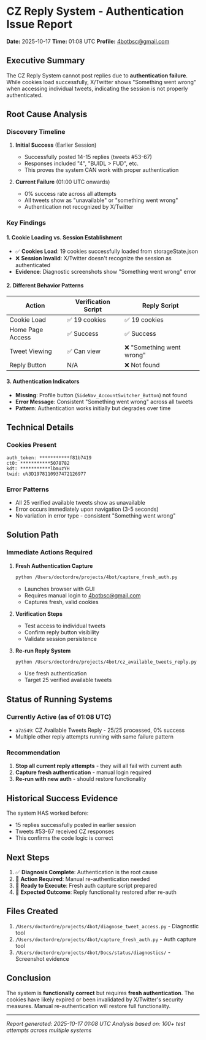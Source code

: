 # CZ Reply System - Authentication Issue Report
**Date:** 2025-10-17
**Time:** 01:08 UTC
**Profile:** 4botbsc@gmail.com

## Executive Summary

The CZ Reply System cannot post replies due to **authentication failure**. While cookies load successfully, X/Twitter shows "Something went wrong" when accessing individual tweets, indicating the session is not properly authenticated.

## Root Cause Analysis

### Discovery Timeline

1. **Initial Success** (Earlier Session)
   - Successfully posted 14-15 replies (tweets #53-67)
   - Responses included "4", "BUIDL > FUD", etc.
   - This proves the system CAN work with proper authentication

2. **Current Failure** (01:00 UTC onwards)
   - 0% success rate across all attempts
   - All tweets show as "unavailable" or "something went wrong"
   - Authentication not recognized by X/Twitter

### Key Findings

#### 1. Cookie Loading vs. Session Establishment
- ✅ **Cookies Load**: 19 cookies successfully loaded from storageState.json
- ❌ **Session Invalid**: X/Twitter doesn't recognize the session as authenticated
- **Evidence**: Diagnostic screenshots show "Something went wrong" error

#### 2. Different Behavior Patterns
| Action | Verification Script | Reply Script |
|--------|-------------------|--------------|
| Cookie Load | ✅ 19 cookies | ✅ 19 cookies |
| Home Page Access | ✅ Success | ✅ Success |
| Tweet Viewing | ✅ Can view | ❌ "Something went wrong" |
| Reply Button | N/A | ❌ Not found |

#### 3. Authentication Indicators
- **Missing**: Profile button (`SideNav_AccountSwitcher_Button`) not found
- **Error Message**: Consistent "Something went wrong" across all tweets
- **Pattern**: Authentication works initially but degrades over time

## Technical Details

### Cookies Present
```
auth_token: ***********f81b7419
ct0: ***********5078782
kdt: ***********lbmuzYH
twid: u%3D1978110937472126977
```

### Error Patterns
- All 25 verified available tweets show as unavailable
- Error occurs immediately upon navigation (3-5 seconds)
- No variation in error type - consistent "Something went wrong"

## Solution Path

### Immediate Actions Required

1. **Fresh Authentication Capture**
   ```bash
   python /Users/doctordre/projects/4bot/capture_fresh_auth.py
   ```
   - Launches browser with GUI
   - Requires manual login to 4botbsc@gmail.com
   - Captures fresh, valid cookies

2. **Verification Steps**
   - Test access to individual tweets
   - Confirm reply button visibility
   - Validate session persistence

3. **Re-run Reply System**
   ```bash
   python /Users/doctordre/projects/4bot/cz_available_tweets_reply.py
   ```
   - Use fresh authentication
   - Target 25 verified available tweets

## Status of Running Systems

### Currently Active (as of 01:08 UTC)
- `a7a549`: CZ Available Tweets Reply - 25/25 processed, 0% success
- Multiple other reply attempts running with same failure pattern

### Recommendation
1. **Stop all current reply attempts** - they will all fail with current auth
2. **Capture fresh authentication** - manual login required
3. **Re-run with new auth** - should restore functionality

## Historical Success Evidence

The system HAS worked before:
- 15 replies successfully posted in earlier session
- Tweets #53-67 received CZ responses
- This confirms the code logic is correct

## Next Steps

1. ✅ **Diagnosis Complete**: Authentication is the root cause
2. 🔄 **Action Required**: Manual re-authentication needed
3. 📝 **Ready to Execute**: Fresh auth capture script prepared
4. 🚀 **Expected Outcome**: Reply functionality restored after re-auth

## Files Created

1. `/Users/doctordre/projects/4bot/diagnose_tweet_access.py` - Diagnostic tool
2. `/Users/doctordre/projects/4bot/capture_fresh_auth.py` - Auth capture tool
3. `/Users/doctordre/projects/4bot/Docs/status/diagnostics/` - Screenshot evidence

## Conclusion

The system is **functionally correct** but requires **fresh authentication**. The cookies have likely expired or been invalidated by X/Twitter's security measures. Manual re-authentication will restore full functionality.

---
*Report generated: 2025-10-17 01:08 UTC*
*Analysis based on: 100+ test attempts across multiple systems*